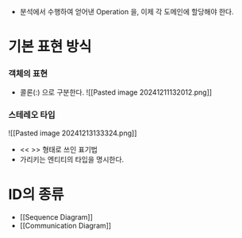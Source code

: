 - 분석에서 수행하여 얻어낸 Operation 을, 이제 각 도메인에 할당해야 한다.
# 기본 표현 방식
### 객체의 표현
- 콜론(:) 으로 구분한다.
![[Pasted image 20241211132012.png]]

### 스테레오 타입
![[Pasted image 20241213133324.png]]
- << >> 형태로 쓰인 표기법
- 가리키는 엔티티의 타입을 명시한다.
# ID의 종류
- [[Sequence Diagram]]
- [[Communication Diagram]]